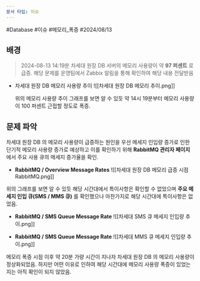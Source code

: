 ```yaml
---
문서 타입: 이슈
---
```

#Database #이슈 #메모리_폭증 #2024/08/13


## 배경

> 2024-08-13 14:19분 차세대 원장 DB 서버의 메모리 사용량이 약 **97 퍼센트** 로 급증. 해당 문제를 운영팀에서 Zabbix 알림을 통해 확인하여 해당 내용 전달받음

- 차세대 원장 DB 메모리 사용량 추이
	![[차세대 원장 DB 메모리 추이.png]]

	위의 메모리 사용량 추이 그래프를 보면 알 수 있듯 약 14시 19분부터 메모리 사용량이 100 퍼센트 근접할 정도로 폭증.


## 문제 파악

차세대 원장 DB 의 메모리 사용량이 급증하는 원인을 우선 메세지 인입량 증가로 인한 단기적 메모리 사용량 증가로 예상하고 이를 확인하기 위해 **RabbitMQ 관리자 페이지** 에서 주요 사용 큐의 메세지 증가율을 확인.

- **RabbitMQ / Overview Message Rates**
![[차세대 원장 DB 메모리 급증 시점 RabbitMQ.png]]

위의 그래프를 보면 알 수 있듯 해당 시간대에서 특이사항은 확인할 수 없었으며 **주요 메세지 인입 큐(SMS / MMS 큐)** 를 확인했으나 마찬가지로 해당 시간대에 특이사항은 없었음.

- **RabbitMQ / SMS Queue Message Rate**
	![[차세대 SMS 큐 메세지 인입량 추이.png]]

- **RabbitMQ / SMS Queue Message Rate**
	![[차세대 MMS 큐 메세지 인입량 추이.png]]


메모리 폭증 시점 이후 약 20분 가량 시간이 지나자 차세대 원장 DB 의 메모리 사용량이 정상화되었음. 하지만 어떤 이유로 인하여 해당 시간대에 메모리 사용량 폭증이 있었는지는 아직 확인이 되지 않았음.